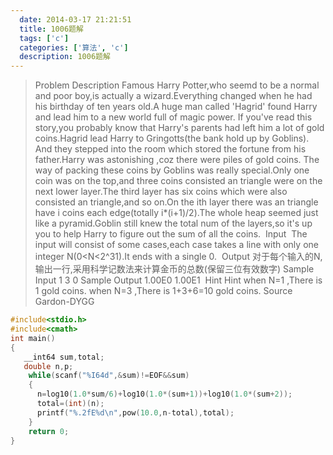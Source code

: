 ```yaml
---
  date: 2014-03-17 21:21:51
  title: 1006题解
  tags: ['c']
  categories: ['算法', 'c']
  description: 1006题解
---
```


>Problem Description
Famous Harry Potter,who seemd to be a normal and poor boy,is actually a wizard.Everything changed when he had his birthday of ten years old.A huge man called 'Hagrid' found Harry and lead him to a new world full of magic power. If you've read this story,you
 probably know that Harry's parents had left him a lot of gold coins.Hagrid lead Harry to Gringotts(the bank hold up by Goblins). And they stepped into the room which stored the fortune from his father.Harry was astonishing ,coz there were piles of gold coins.
 The way of packing these coins by Goblins was really special.Only one coin was on the top,and three coins consisted an triangle were on the next lower layer.The third layer has six coins which were also consisted an triangle,and so on.On the ith layer there
 was an triangle have i coins each edge(totally i*(i+1)/2).The whole heap seemed just like a pyramid.Goblin still knew the total num of the layers,so it's up you to help Harry to figure out the sum of all the coins.
 Input
 The input will consist of some cases,each case takes a line with only one integer N(0<N<2^31).It ends with a single 0.
 Output
对于每个输入的N,输出一行,采用科学记数法来计算金币的总数(保留三位有效数字)
Sample Input
1 3 0
Sample Output
1.00E0 1.00E1
 Hint Hint when N=1 ,There is 1 gold coins. when N=3 ,There is 1+3+6=10 gold coins. Source Gardon-DYGG


```c
#include<stdio.h>
#include<cmath>
int main()
{
   __int64 sum,total;
   double n,p;
    while(scanf("%I64d",&sum)!=EOF&&sum)
    {
      n=log10(1.0*sum/6)+log10(1.0*(sum+1))+log10(1.0*(sum+2));
      total=(int)(n);
      printf("%.2fE%d\n",pow(10.0,n-total),total);
    }
    return 0;
}
```


